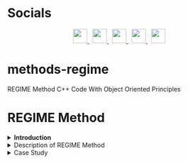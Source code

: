 # Socials

<p align="center">
  <a href="https://discord.com/users/xaprier#6129" target="_blank" rel="noreferrer">
    <img src="https://raw.githubusercontent.com/danielcranney/readme-generator/main/public/icons/socials/discord.svg" width="32" height="32" />
  </a>&nbsp
  <a href="https://www.github.com/xaprier" target="_blank" rel="noreferrer">
    <img src="https://raw.githubusercontent.com/danielcranney/readme-generator/main/public/icons/socials/github.svg" width="32" height="32" />
  </a>&nbsp
  <a href="http://www.instagram.com/xaprier.dev" target="_blank" rel="noreferrer">
    <img src="https://raw.githubusercontent.com/danielcranney/readme-generator/main/public/icons/socials/instagram.svg" width="32" height="32" />
  </a>&nbsp
  <a href="https://www.linkedin.com/in/xaprier/" target="_blank" rel="noreferrer">
    <img src="https://raw.githubusercontent.com/danielcranney/readme-generator/main/public/icons/socials/linkedin.svg" width="32" height="32" />
  </a>&nbsp
  <a href="https://twitter.com/xaprier_dev" target="_blank" rel="noreferrer">
    <img src="https://raw.githubusercontent.com/danielcranney/readme-generator/main/public/icons/socials/twitter.svg" width="32" height="32" />
  </a>
</p>

# methods-regime
 REGIME Method C++ Code With Object Oriented Principles 

# REGIME Method
<details>
    <summary><b>Introduction</b></summary>
    <p>
    The REGIME method, initially introduced by Hinloopen, Nijkamp, and Rietveld in
1983 [6, 7] is a multiple attribute qualitative method which solves the problem
using the REGIME matrix, and a final ranking of the alternatives is done. In the
final ranking, the weight of attributes, introduced by the decision maker, is
important and can influence the results. This technique is used for ranking the
sawability of ornamental and building stones [8] and evaluation and ranking of
coastal areas [9] due to its features. The REGIME method, used in various fields,
has the following features:
    </p>
    <ul>
      <li>It is one of the compensatory methods;</li>
      <li>The attributes are independent of each other;</li>
      <li>There is no need to convert the qualitative attributes into the quantitative
attributes.</li>
    </ul>
    <p>
    In this method, the matrix of alternatives and attributes is firstly formed based on
the information received from the decision maker as in Eq. (<a href="#1.1">1.1</a>).
    </p>
    <table align="center" border="true">
        <p align="center" id="1.1"><b>(1.1)</b>X<sub>(m,n)</sub>; i = 1,...,m; j = 1,...,n</p>
        <tr>
            <td><i>r</i><sub>11</sub></td>
            <td>...</td>
            <td><i>r</i><sub>1j</sub></td>
            <td>...</td>
            <td><i>r</i><sub>1n</sub></td>
        </tr>
        <tr>
            <td>...</td>
            <td>...</td>
            <td>...</td>
            <td>...</td>
            <td>...</td>
        </tr>
        <tr>
            <td><i>r</i><sub>i1</sub></td>
            <td>...</td>
            <td><i>r</i><sub>ij</sub></td>
            <td>...</td>
            <td><i>r</i><sub>in</sub></td>
        </tr>
        <tr>
            <td>...</td>
            <td>...</td>
            <td>...</td>
            <td>...</td>
            <td>...</td>
        </tr>
        <tr>
            <td><i>r</i><sub>m1</sub></td>
            <td>...</td>
            <td><i>r</i><sub>mj</sub></td>
            <td>...</td>
            <td><i>r</i><sub>mn</sub></td>
        </tr>
    </table><br>
</details>
<details>
  <summary>Description of REGIME Method</summary>

  ## 2.1 Superiority Index
  <p>
  In decision matrix of Eq. (2.1), r<sub>ij</sub> is the element of the decision matrix for <i>i</i>th
alternative in <i>j</i>th attribute. Then, the decision maker provides the weight of
attributes [ w<sub>1</sub> ; w<sub>2</sub> ; ... ; w<sub>n</sub> ]:
  </p>
  <p>
  The set of attributes in which alternative A<sub><i>f</i></sub> is at least as good as alternative A<sub><i>l</i></sub> ,
displayed by Ê<sub><i>fl</i></sub> .
 </p>

 ## 2.2 Superiority Identifier
 <p>
 The superiority identifier is calculated by Eq. (<a href="#2.2">2.2</a>).
 </p>
 <p align="center" id="2.2">
  <img alt="Eq 2.2" width="400" src="assets/formula1.png">
  </img>
  <br>
  (2.2)
  <br>
 </p>
 <p>where <i>w<sub>j</sub></i> represents the weight of attributes provided by the decision maker.</p>

 ## 2.3 Impacts Matrix
 <p>
 This matrix is derived from ranking the alternatives based on the attributes which
rank the alternatives from decision-matrix information.
 </p>

 ## 2.4 REGIME Matrix
 <p>
  The REGIME matrix is derived from pairwise comparison of alternatives. For example, if two alternatives of <i>A<sub>1</sub> , A<sub>2</sub> &isin; A</i> are considered, the status of <i>A<sub>1</sub> , A<sub>2</sub></i> alternatives should be compared to each other in all attributes.
 </p>
 <p>
 For each <i>C<sub>j</sub></i> attribute, the <i>E<sub>fl,j</sub></i> identifier is defined for each (<i>A<sub>f</sub> , A<sub>l</sub></i>) alternative as in Eq. (<a href="#2.3">2.3</a>) [6, 9].
 </p>
 <p align="center" id="2.3">
  <img src="assets/formula2.png" width="400"  alt="Eq 2.3">
  <br>
  (2.3)
 </p>
 <p>
 where (<i>r<sub>lj</sub> , r<sub>fj</sub></i> ) indicates the rank of (<i>A<sub>l</sub> , A<sub>f</sub></i> ) alternative based on the attribute <i>C<sub>j</sub></i> . When two alternatives are examined in all attributes, a vector is defined as in Eq. (<a href="#2.4">2.4</a>) [6, 9].
 </p>
 <p align="center" id="2.4">
  <img src="assets/formula3.png" width="400"  alt="Eq 2.4"></img><br>(2.4)
 </p>
 <p>
 The vector of Eq. (<a href="#2.4">2.4</a>) is called the REGIME, and the total matrix is result of the REGIME vectors.
 </p>

 ## 2.5 The Guide Index
 <b>The first technique:</b> The guide index <i>Ê<sub>jl</sub></i> is introduced as in Eq. (<a href="#2.5">2.5</a>) [9].
 <p align="center" id="2.5">
  <img src="assets/formula4.png" width="400" height="150" alt="Eq 2.5"></img><br>(2.5)
 </p>
 <i>Ê<sub>fl</sub></i> obtains a final ranking of alternatives.<br>

 The second technique: The value of the best alternative is obtained by the superior identifier <i>Ê<sub>fl</sub></i>. In fact, the REGIME method is based on the <i>Ê<sub>fl</sub></i> - <i>Ê<sub>lf</sub></i> subtract. The positive result of subtract indicates that alternative <i>A<sub>f</sub></i> is superior to the alternative <i>A<sub>l</sub></i> , and the negative result demonstrates the superiority of alternative <i>A<sub>l</sub></i> over alternative <i>A<sub>f</sub></i> .

 ## 2.6 The Final Ranking of Alternatives
 According to the two techniques presented in the previous step, the final ranking of alternatives can be determined based on the guide index.
</details>

<details>
  <summary>Case Study</summary>
  The dam construction project should be implemented by the relevant ministry. The project can be implemented by the relevant ministry (A<sub>1</sub>), domestic contractor (A<sub>2</sub>), or foreign contractor (A<sub>3</sub>). Attributes such as cost (C<sub>1</sub>), strength (<sub>2</sub>C), national reputation (C<sub>3</sub>), capacity (C<sub>4</sub>), and work hardness (C<sub>5</sub>) are available for decision making. <a href="#fig1.1">Fig. 1.1</a> displays the decision matrix. Further, <a href="#t1.1">Table 1.1</a> indicates the weight of the attributes. The purpose is to select the best contractor and express the final ranking of alternatives by the REGIME method.
  <br><br>
  <p align="center" id="fig1.1">
    <img src="assets/study1.png" width="400"></img><br>
    (Fig 1.1)
  </p>
  <p align="center" id="t1.1">
    <img src="assets/study2.png" width="400"></img><br>
    (Table 1.1)
  </p>

  ## Solution
  ### Superiority Index
  <p>
    The superiority attribute is computed as follows:
    <p align="center"><img src="assets/study3.png" width="400"></img></p>
  </p>

  ### Superiority Identifier
  <p>
    The superiority identifier is as follows:
    <p align="center"><img src="assets/study4.png" width="400"></img></p>
  </p>

  ### Impacts Matrix
  <p>
    Initially, the impacts matrix is formed based on ranking the alternatives. The negative attributes of cost and work hardness should be considered in this matrix. The first rank belongs to the lowest value, and the impacts matrix is as shown in <a href="#fig1.2">Fig. 1.2</a>.
    <p align="center" id="fig1.2">
      <img src="assets/study5.png" width="400"></img><br>
      (Fig 1.2)
    </p>
  </p>

  ### REGIME Matrix
  <p>
    The REGIME matrix, obtained from pairwise comparison in the impact matrix, is formed as shown in <a href="#fig1.3">Fig. 1.3</a>.
    <br>&nbsp;&nbsp;&nbsp;As:
    <p align="center">
      <img src="assets/study6.png" width="400"></img><br><br>
      <img src="assets/study7.png" id="fig1.3" width="400"></img><br>
      (Fig 1.3) REGIME Matrix
    </p>
  </p>
</details>